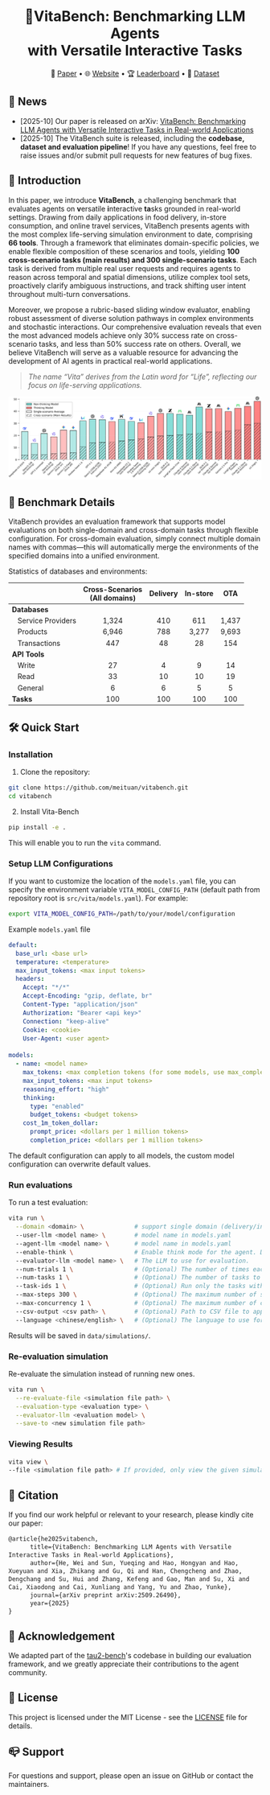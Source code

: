 <div align=center><h1>
    🌱VitaBench: Benchmarking LLM Agents<br>
    with Versatile Interactive Tasks
</h1></div>

<p align="center">
  📃 <a href="https://arxiv.org/abs/2509.26490" target="_blank">Paper</a > • 🌐 <a href="https://vitabench.github.io/" target="_blank">Website</a > • 🏆 <a href="https://vitabench.github.io/#Leaderboard" target="_blank">Leaderboard</a > • 🤗 <a href="https://huggingface.co/datasets/meituan/VitaBench" target="_blank">Dataset</a ><br>
</p >

## 🔔 News

- [2025-10] Our paper is released on arXiv: [VitaBench: Benchmarking LLM Agents with Versatile Interactive Tasks in Real-world Applications](https://arxiv.org/abs/2509.26490)
- [2025-10] The VitaBench suite is released, including the **codebase, dataset and evaluation pipeline**! If you have any questions, feel free to raise issues and/or submit pull requests for new features of bug fixes.

## 📖 Introduction

In this paper, we introduce **VitaBench**, a challenging benchmark that evaluates agents on **v**ersatile **i**nteractive **ta**sks grounded in real-world settings. Drawing from daily applications in food delivery, in-store consumption, and online travel services, VitaBench presents agents with the most complex life-serving simulation environment to date, comprising **66 tools**. Through a framework that eliminates domain-specific policies, we enable flexible composition of these scenarios and tools, yielding **100 cross-scenario tasks (main results) and 300 single-scenario tasks**. Each task is derived from multiple real user requests and requires agents to reason across temporal and spatial dimensions, utilize complex tool sets, proactively clarify ambiguous instructions, and track shifting user intent throughout multi-turn conversations. 

Moreover, we propose a rubric-based sliding window evaluator, enabling robust assessment of diverse solution pathways in complex environments and stochastic interactions. Our comprehensive evaluation reveals that even the most advanced models achieve only 30% success rate on cross-scenario tasks, and less than 50% success rate on others. Overall, we believe VitaBench will serve as a valuable resource for advancing the development of AI agents in practical real-world applications.

> *The name “Vita” derives from the Latin word for “Life”, reflecting our focus on life-serving applications.*

![overall_performance](assets/overall_performance.png)

## 🌱 Benchmark Details

VitaBench provides an evaluation framework that supports model evaluations on both single-domain and cross-domain tasks through flexible configuration. For cross-domain evaluation, simply connect multiple domain names with commas—this will automatically merge the environments of the specified domains into a unified environment.

Statistics of databases and environments:

|                                | Cross-Scenarios<br>(All domains) | Delivery | In-store |  OTA  |
| :----------------------------- | :-------------: | :------: | :------: | :---: |
| **Databases**                  |                 |          |          |       |
| &nbsp;&nbsp; Service Providers |      1,324      |   410    |   611    | 1,437 |
| &nbsp;&nbsp; Products          |      6,946      |   788    |  3,277   | 9,693 |
| &nbsp;&nbsp; Transactions      |       447       |    48    |    28    |  154  |
| **API Tools**                  |                 |          |          |       |
| &nbsp;&nbsp; Write             |       27        |    4     |    9     |  14   |
| &nbsp;&nbsp; Read              |       33        |    10    |    10    |  19   |
| &nbsp;&nbsp; General           |        6        |    6     |    5     |   5   |
| **Tasks**                      |       100       |   100    |   100    |  100  |



## 🛠️ Quick Start

### Installation

1. Clone the repository:
```bash
git clone https://github.com/meituan/vitabench.git
cd vitabench
```

2. Install Vita-Bench

```bash
pip install -e .
```

This will enable you to run the `vita` command.


### Setup LLM Configurations

If you want to customize the location of the `models.yaml` file, you can specify the environment variable `VITA_MODEL_CONFIG_PATH` (default path from repository root is `src/vita/models.yaml`). For example:

```bash
export VITA_MODEL_CONFIG_PATH=/path/to/your/model/configuration
```

Example `models.yaml` file

```yaml
default:
  base_url: <base url>
  temperature: <temperature>
  max_input_tokens: <max input tokens>
  headers:
    Accept: "*/*"
    Accept-Encoding: "gzip, deflate, br"
    Content-Type: "application/json"
    Authorization: "Bearer <api key>"
    Connection: "keep-alive"
    Cookie: <cookie>
    User-Agent: <user agent>

models:
  - name: <model name>
    max_tokens: <max completion tokens (for some models, use max_completion_tokens)>
    max_input_tokens: <max input tokens>
    reasoning_effort: "high"
    thinking: 
      type: "enabled"
      budget_tokens: <budget tokens>
    cost_1m_token_dollar:
      prompt_price: <dollars per 1 million tokens>
      completion_price: <dollars per 1 million tokens>
```
The default configuration can apply to all models, the custom model configuration can overwrite default values.

### Run evaluations

To run a test evaluation:

```bash
vita run \
  --domain <domain> \              # support single domain (delivery/instore/ota) and cross domain ([delivery,instore,ota])
  --user-llm <model name> \        # model name in models.yaml
  --agent-llm <model name> \       # model name in models.yaml
  --enable-think \                 # Enable think mode for the agent. Default is False.
  --evaluator-llm <model name> \   # The LLM to use for evaluation.
  --num-trials 1 \                 # (Optional) The number of times each task is run. Default is 1.
  --num-tasks 1 \                  # (Optional) The number of tasks to run. Default is the number of all tasks.
  --task-ids 1 \                   # (Optional) Run only the tasks with the given IDs. Default is run all tasks.
  --max-steps 300 \                # (Optional) The maximum number of steps to run the simulation. Default is 300.
  --max-concurrency 1 \            # (Optional) The maximum number of concurrent simulations to run. Default is 1.
  --csv-output <csv path> \        # (Optional) Path to CSV file to append results.
  --language <chinese/english> \   # (Optional) The language to use for prompts and tasks. Choices: chinese, english. Default is chinese.
```

Results will be saved in `data/simulations/`.

### Re-evaluation simulation

Re-evaluate the simulation instead of running new ones.
```bash
vita run \
  --re-evaluate-file <simulation file path> \
  --evaluation-type <evaluation type> \
  --evaluator-llm <evaluation model> \
  --save-to <new simulation file path>
```

### Viewing Results
```bash
vita view \
--file <simulation file path> # If provided, only view the given simulation
```



## 🔎 Citation

If you find our work helpful or relevant to your research, please kindly cite our paper:

```
@article{he2025vitabench,
      title={VitaBench: Benchmarking LLM Agents with Versatile Interactive Tasks in Real-world Applications}, 
      author={He, Wei and Sun, Yueqing and Hao, Hongyan and Hao, Xueyuan and Xia, Zhikang and Gu, Qi and Han, Chengcheng and Zhao, Dengchang and Su, Hui and Zhang, Kefeng and Gao, Man and Su, Xi and Cai, Xiaodong and Cai, Xunliang and Yang, Yu and Zhao, Yunke},
      journal={arXiv preprint arXiv:2509.26490},
      year={2025}
}
```

## 🤗 Acknowledgement

We adapted part of the [tau2-bench](https://github.com/sierra-research/tau2-bench)'s codebase in building our evaluation framework, and we greatly appreciate their contributions to the agent community.

## 📜 License

This project is licensed under the MIT License - see the [LICENSE](./LICENSE) file for details.

## 📪 Support

For questions and support, please open an issue on GitHub or contact the maintainers.
